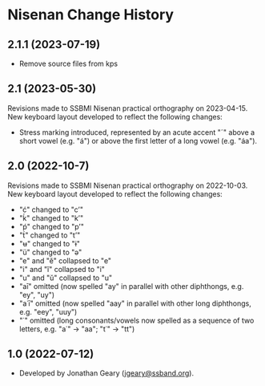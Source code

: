 Nisenan Change History
====================

2.1.1 (2023-07-19)
----------------
* Remove source files from kps

2.1 (2023-05-30)
----------------
Revisions made to SSBMI Nisenan practical orthography on 2023-04-15. New keyboard layout developed to reflect the following changes:
* Stress marking introduced, represented by an acute accent "ˊ" above a short vowel (e.g. "á") or above the first letter of a long vowel (e.g. "áa").
 
2.0 (2022-10-7)
----------------
Revisions made to SSBMI Nisenan practical orthography on 2022-10-03. New keyboard layout developed to reflect the following changes:
* "ć" changed to "c’"
* "ḱ" changed to "k’"
* "ṕ" changed to "p’"
* "t́" changed to "t’"
* "ʉ" changed to "ɨ"
* "ü" changed to "ə"
* "e" and "ĕ" collapsed to "e"
* "i" and "ĭ" collapsed to "i"
* "u" and "ŭ" collapsed to "u"
* "aī" omitted (now spelled "ay" in parallel with other diphthongs, e.g. "ey", "uy")
* "a˙ī" omitted (now spelled "aay" in parallel with other long diphthongs, e.g. "eey", "uuy")
* "˙" omitted (long consonants/vowels now spelled as a sequence of two letters, e.g. "a˙" -> "aa"; "t˙" -> "tt")

1.0 (2022-07-12)
----------------
* Developed by Jonathan Geary (jgeary@ssband.org).

